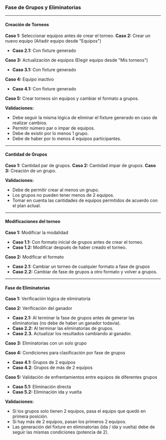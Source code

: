 ### Fase de Grupos y Eliminatorias
---
#### Creación de Torneos

**Caso 1:** Seleccionar equipos antes de crear el torneo.
**Caso 2:** Crear un nuevo equipo (Añadir equipo desde "Equipos")
   - **Caso 2.1:** Con fixture generado

**Caso 3:** Actualización de equipos (Elegir equipo desde "Mis torneos")
   - **Caso 3.1:** Con fixture generado

**Caso 4:** Equipo inactivo
   - **Caso 4.1:** Con fixture generado

**Caso 5:** Crear torneos sin equipos y cambiar el formato a grupos.

**Validaciones:**
- Debe seguir la misma lógica de eliminar el fixture generado en caso de realizar cambios.
- Permitir número par o impar de equipos.
- Debe de existir por lo menos 1 grupo.
- Debe de haber por lo menos 4 equipos participantes.

---

#### Cantidad de Grupos

**Caso 1:** Cantidad par de grupos.
**Caso 2:** Cantidad impar de grupos.
**Caso 3:** Creación de un grupo.

**Validaciones:**
- Debe de permitir crear al menos un grupo.
- Los grupos no pueden tener menos de 2 equipos.
- Tomar en cuenta las cantidades de equipos permitidos de acuerdo con el plan actual.

---
#### Modificaciones del torneo
**Caso 1:** Modificar la modalidad
   - **Caso 1.1:**  Con formato inicial de grupos antes de crear el torneo.
   - **Caso 1.2:** Modificar después de haber creado el torneo.

**Caso 2:** Modificar el formato
   - **Caso 2.1:** Cambiar un torneo de cualquier formato a fase de grupos
   - **Caso 2.2:** Cambiar de fase de grupos a otro formato y volver a grupos.

---

#### Fase de Eliminatorias

**Caso 1:** Verificación lógica de eliminatoria

**Caso 2:** Verificación del ganador 
   - **Caso 2.1:** Al terminar la fase de grupos antes de generar las eliminatorias (no debe de haber un ganador todavía).
   - **Caso 2.2:** Al terminar las eliminatorias de grupos.
   - **Caso 2.3.** Actualizar los resultados cambiando al ganador.

**Caso 3:** Eliminatorias con un solo grupo

**Caso 4:** Condiciones para clasificación por fase de grupos
   - **Caso 4.1:** Grupos de 2 equipos
   - **Caso 4.2**: Grupos de más de 2 equipos

**Caso 5:** Validación de enfrentamientos entre equipos de diferentes grupos
   - **Caso 5.1:** Eliminación directa
   - **Caso 5.2:** Eliminación ida y vuelta

**Validaciones:**
- Si los grupos solo tienen 2 equipos, pasa el equipo que quedó en primera posición.
- Si hay más de 2 equipos, pasan los primeros 2 equipos.
- Las generación del fixture en eliminatorias (ida / ida y vuelta) debe de seguir las mismas condiciones (potencia de 2).
